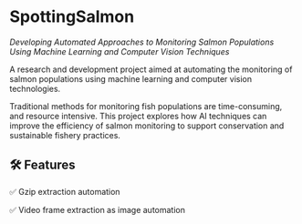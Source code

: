 # SpottingSalmon
_Developing Automated Approaches to Monitoring Salmon Populations Using Machine Learning and Computer Vision Techniques_ 

A research and development project aimed at automating the monitoring of salmon populations using machine learning and computer vision technologies.

Traditional methods for monitoring fish populations are time-consuming, and resource intensive. This project explores how AI techniques can improve the efficiency of salmon monitoring to support conservation and sustainable fishery practices.

## 🛠 Features

✅ Gzip extraction automation

✅ Video frame extraction as image automation